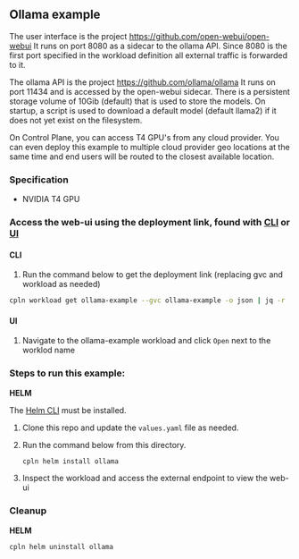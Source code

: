 ## Ollama example

The user interface is the project https://github.com/open-webui/open-webui
It runs on port 8080 as a sidecar to the ollama API. Since 8080 is the first port specified in the workload definition all external traffic is forwarded to it.

The ollama API is the project https://github.com/ollama/ollama
It runs on port 11434 and is accessed by the open-webui sidecar. There is a persistent storage volume of 10Gib (default) that is used to store the models. On startup, a script is used to download a default model (default llama2) if it does not yet exist on the filesystem.

On Control Plane, you can access T4 GPU's from any cloud provider. You can even deploy this example to multiple cloud provider geo locations at the same time and end users will be routed to the closest available location.

### Specification

- NVIDIA T4 GPU

### Access the web-ui using the deployment link, found with [CLI](#CLI) or [UI](#UI)

#### CLI
1. Run the command below to get the deployment link (replacing gvc and workload as needed)
```bash
cpln workload get ollama-example --gvc ollama-example -o json | jq -r '.status.endpoint'
```

#### UI
1. Navigate to the ollama-example workload and click `Open` next to the worklod name

### Steps to run this example:

**HELM**

The [Helm CLI](https://helm.sh/docs/intro/install/#through-package-managers) must be installed.

1. Clone this repo and update the `values.yaml` file as needed.

2. Run the command below from this directory.

   ```bash
   cpln helm install ollama
   ```

3. Inspect the workload and access the external endpoint to view the web-ui

### Cleanup

**HELM**

```bash
cpln helm uninstall ollama
```
